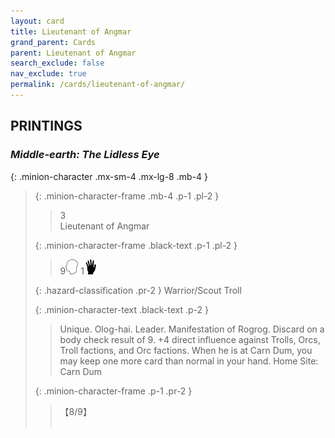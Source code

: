 ```yaml
---
layout: card
title: Lieutenant of Angmar
grand_parent: Cards
parent: Lieutenant of Angmar
search_exclude: false
nav_exclude: true
permalink: /cards/lieutenant-of-angmar/
---
```


## PRINTINGS


### _Middle-earth: The Lidless Eye_

{: .minion-character .mx-sm-4 .mx-lg-8 .mb-4 }
> {: .minion-character-frame .mb-4 .p-1 .pl-2 }
> > <div class="hazard-mp">3</div>
> > <div class="card-name">Lieutenant of Angmar</div>
>
> {: .minion-character-frame .black-text .p-1 .pl-2 }
> > 9![](/assets/images/mind.svg) 1![](/assets/images/di.svg)
>
> {: .hazard-classification .pr-2 }
> Warrior/Scout Troll
>
> {: .minion-character-text .black-text .p-2 }
> > Unique. Olog-hai. Leader. Manifestation of Rogrog. Discard on a body check result of 9. +4 direct influence against Trolls, Orcs, Troll factions, and Orc factions. When he is at Carn Dum, you may keep one more card than normal in your hand.   Home Site: Carn Dum 
>
> {: .minion-character-frame .p-1 .pr-2 }
> > <div class="card-shield">【8/9】</div>
> > <div class="card-corruption-white">&nbsp;</div>
